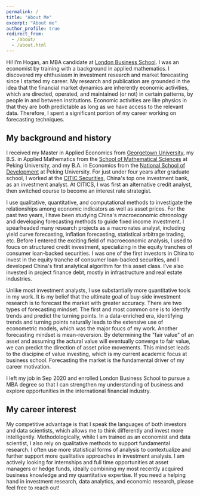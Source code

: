 ```yaml
---
permalink: /
title: "About Me"
excerpt: "About me"
author_profile: true
redirect_from: 
  - /about/
  - /about.html
---
```


Hi! I’m Hogan, an MBA candidate at [London Business School](https://www.london.edu/masters-degrees/mba/). I was an economist by training with a background in applied mathematics. I discovered my ehthusiasm in investment research and market forecasting since I started my career. My research and publication are  grounded in the idea that the financial market dynamics are inherently economic activities, which are directed, operated, and maintained (or not) in certain patterns, by people in and between institutions. Economic activities are like physics in that they are both predictable as long as we have access to the relevant data. Therefore, I spent a significant portion of my career working on forecasting techniques.
 

## My background and history
I received my Master in Applied Economics from [Georgetown University](https://econ.georgetown.edu/academics/masters-programs-in-economics/masters-in-applied-economics/), my B.S. in Applied Mathematics from the [School of Mathematical Sciences](http://english.math.pku.edu.cn/) at Peking University, and my B.A. in Economics from the [National School of Development](https://en.nsd.pku.edu.cn/) at Peking University. For just under four years after graduate school, I worked at the [CITIC Securities](http://www.cs.ecitic.com/newsite/en/CorporateInformation/aboutciticsecurities/201710/t20171016_61176.html), China's top one investment bank, as an investment analyst. At CITICS, I was first an alternative credit analyst, then switched course to become an interest rate strategist. 

I use qualitative, quantitative, and computational methods to investigate the relationships among economic indicators as well as asset prices. For the past two years, I have been studying China's macroeconomic chronology and developing forecasting methods to guide fixed income investment. I spearheaded many research projects as a macro rates analyst, including yield curve forecasting, inflation forecasting, statistical arbitrage trading, etc. Before I entered the exciting field of macroeconomic analysis, I used to foucs on structured credit investment, specializing in the equity tranches of consumer loan-backed securities. I was one of the first investors in China to invest in the equity tranche of consumer loan-backed securities, and I developed China's first analytical algorithm for this asset class. I’ve also invested in project finance debt, mostly in infrastructure and real estate industries.

Unlike most investment analysts, I use substantially more quantitative tools in my work. It is my belief that the ultimate goal of buy-side investment research is to forecast the market with greater accuracy. There are two types of forecasting mindset. The first and most common one is to identify trends and predict the turning points. In a data-enriched era, identifying trends and turning points naturally leads to the extensive use of econometric models, which was the major foucs of my work. Another forecasting mindset is mean-reversion. By determining the "fair value" of an asset and assuming the actural value will eventually converge to fair value, we can predict the direction of asset price movements. This mindset leads to the discipine of value investing, which is my current academic focus at business school. Forecasting the market is the fundamental driver of my career motivation.

I left my job in Sep 2020 and enrolled London Business School to pursue a MBA degree so that I can strengthen my understanding of business and explore opportunities in the international financial industry.

## My career interest
My competitive advantage is that I speak the languages of both investors and data scientists, which allows me to think differently and invest more intelligently. Methodologically, while I am trained as an economist and data scientist, I also rely on  qualitative methods to support fundamental research. I often use more statistical forms of analysis to contextualize and further support more qualitative approaches in investment analysis. I am actively looking for internships and full time opportunities at asset managers or hedge funds, ideally combining my most recently acquired business knowledge and my quantitative expertise. If you need a helping hand in investment research, data analytics, and economic research, please feel free to reach out!
